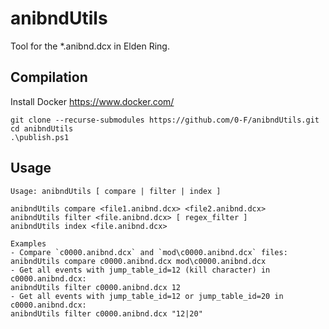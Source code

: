 # anibndUtils
Tool for the *.anibnd.dcx in Elden Ring.

## Compilation
Install Docker https://www.docker.com/
```
git clone --recurse-submodules https://github.com/0-F/anibndUtils.git
cd anibndUtils
.\publish.ps1
```

## Usage
```
Usage: anibndUtils [ compare | filter | index ]

anibndUtils compare <file1.anibnd.dcx> <file2.anibnd.dcx>
anibndUtils filter <file.anibnd.dcx> [ regex_filter ]
anibndUtils index <file.anibnd.dcx>

Examples
- Compare `c0000.anibnd.dcx` and `mod\c0000.anibnd.dcx` files:
anibndUtils compare c0000.anibnd.dcx mod\c0000.anibnd.dcx
- Get all events with jump_table_id=12 (kill character) in c0000.anibnd.dcx:
anibndUtils filter c0000.anibnd.dcx 12
- Get all events with jump_table_id=12 or jump_table_id=20 in c0000.anibnd.dcx:
anibndUtils filter c0000.anibnd.dcx "12|20"
```
